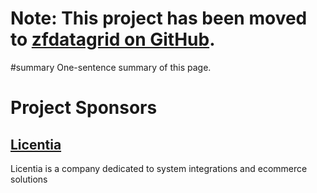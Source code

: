 # Note: This project has been moved to [zfdatagrid on GitHub](https://github.com/zfdatagrid/). #

#summary One-sentence summary of this page.

# Project Sponsors #


## [Licentia](http://licentia.pt) ##

Licentia is a company dedicated to system integrations and ecommerce solutions